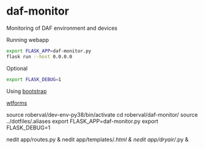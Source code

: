 # daf-monitor
Monitoring of DAF environment and devices

Running webapp
```bash
export FLASK_APP=daf-monitor.py
flask run --host 0.0.0.0
```

Optional
```bash
export FLASK_DEBUG=1
```

Using [bootstrap](https://getbootstrap.com/docs/4.5/getting-started/introduction/)

[wtforms](https://wtforms.readthedocs.io/en/latest/fields/#module-wtforms.fields.html5)


source roberval/dev-env-py38/bin/activate
cd roberval/daf-monitor/
source ../dotfiles/.aliases 
export FLASK_APP=daf-monitor.py
export FLASK_DEBUG=1


nedit app/routes.py & 
nedit app/templates/*.html &
nedit app/dryair/*.py &
